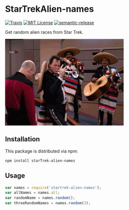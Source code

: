 # StarTrekAlien-names

[![Travis](https://img.shields.io/travis/rust-lang/rust.svg?maxAge=2592000)](https://travis-ci.org/btribble/startrek-alien-races/)
[![MIT License](https://img.shields.io/npm/l/starTrek-alien-names-names.svg?style=flat-square)](http://opensource.org/licenses/MIT)
[![semantic-release](https://img.shields.io/badge/%20%20%F0%9F%93%A6%F0%9F%9A%80-semantic--release-e10079.svg?style=flat-square)](https://github.com/semantic-release/semantic-release)

Get random alien races from Star Trek.

![starTrek-alien-names](other/theQ.gif)

## Installation

This package is distributed via npm:

```
npm install starTrek-alien-names
```

## Usage

```javascript
var names = require('startrek-alien-names');
var allNames = names.all;
var randomName = names.random();
var threeRandomNames = names.random(3);
```

